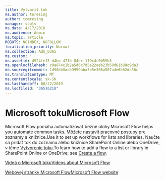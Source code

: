 ```yaml
---
title: Vytvoriť tok
ms.author: toresing
author: tomresing
manager: scotv
ms.date: 4/17/2018
ms.audience: Admin
ms.topic: article
ROBOTS: NOINDEX, NOFOLLOW
localization_priority: Normal
ms.collection: Adm_O365
ms.custom: ''
ms.assetid: 4924fef5-d4ba-471b-84ec-1f9c4c0b59b3
ms.openlocfilehash: c9a874c1b2a5d6c7d5e22aeb23b50d61b88c9da3
ms.sourcegitcommit: 1d98db8acb9959aba3b5e308a567ade6b62da56c
ms.translationtype: MT
ms.contentlocale: sk-SK
ms.lasthandoff: 08/22/2019
ms.locfileid: "36516218"
---
```

# <a name="microsoft-flow"></a><span data-ttu-id="1e187-102">Microsoft toku</span><span class="sxs-lookup"><span data-stu-id="1e187-102">Microsoft Flow</span></span>

<span data-ttu-id="1e187-103">Microsoft Flow pomáha automatizovať bežné úlohy.</span><span class="sxs-lookup"><span data-stu-id="1e187-103">Microsoft Flow helps you automate common tasks.</span></span> <span data-ttu-id="1e187-104">Môžete nastaviť pracovné postupy pre zoznamy a knižnice.</span><span class="sxs-lookup"><span data-stu-id="1e187-104">Use it to set up workflows for lists and libraries.</span></span> <span data-ttu-id="1e187-105">Naučte sa pridať tok do zoznamu alebo knižnice SharePoint Online alebo OneDrive, v téme [Vytvorenie toku](https://go.microsoft.com/fwlink/?linkid=869408).</span><span class="sxs-lookup"><span data-stu-id="1e187-105">To learn how to add a flow to a list or library in SharePoint Online or OneDrive, see [Create a flow](https://go.microsoft.com/fwlink/?linkid=869408).</span></span>
  
[<span data-ttu-id="1e187-106">Videá o Microsoft toku</span><span class="sxs-lookup"><span data-stu-id="1e187-106">Videos about Microsoft Flow</span></span>](https://go.microsoft.com/fwlink/?linkid=864641)
  
[<span data-ttu-id="1e187-107">Webovej stránky Microsoft Flow</span><span class="sxs-lookup"><span data-stu-id="1e187-107">Microsoft Flow website</span></span>](https://go.microsoft.com/fwlink/?linkid=864642)
  

